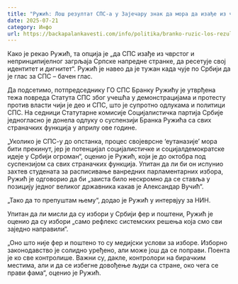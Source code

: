 ```yaml
---
title: "Ружић: Лош резултат СПС-а у Зајечару знак да мора да изађе из чврстог загрљаја СНС"
date: 2025-07-21
category: Инфо
url: https://backapalankavesti.com/info/politika/branko-ruzic-los-rezultat-sps-a-znak-mora-da-izadje-iz-zagrljaja-sns/
---
```


Како је рекао Ружић, та опција је „да СПС изађе из чврстог и непринципијелног загрљаја Српске напредне странке, да ресетује свој идентитет и дигнитет“.
Ружић је навео да је тужан када чује по Србији да је глас за СПС – бачен глас.

Да подсетимо, потпредседнику ГО СПС Бранку Ружићу је утврђена тежа повреда Статута СПС због учешћа у демонстрацијама и протесту против власти чији је део и СПС, што је супротно одлукама и политици СПС. На седници Статутарне комисије Социјалистичка партија Србије једногласно је донела одлуку о суспензији Бранка Ружића са свих страначких функција у априлу ове године.

„Уколико је СПС-у до опстанка, процес својеврсне ‘еутаназије’ мора бити прекинут, јер је потенцијал социјалистичке и социјалдемократске идеје у Србији огроман“, оценио је Ружић, који је до октобра под суспензијом са свих страначких функција.
Упитан да ли би он испунио захтев студената за расписивање ванредних парламентарних избора, Ружић је одговорио да би „заиста било нескромно да се ставља у позицију једног великог државника какав је Александар Вучић“.

„Тако да то препуштам њему“, додао је Ружић у интервјуу за НИН.

Упитан да ли мисли да су избори у Србији фер и поштени, Ружић је оценио да су избори „само рефлекс системских решења која смо сви заједно направили“.

„Оно што није фер и поштено то су медијски услови за изборе. Изборно законодавство је солидно уређено, али може још да се поправи. Поента је ко све контролише. Важни су, дакле, контролори на бирачким местима, али и да се избегне довођење људи са стране, око чега се прави фама“, оценио је Ружић.
